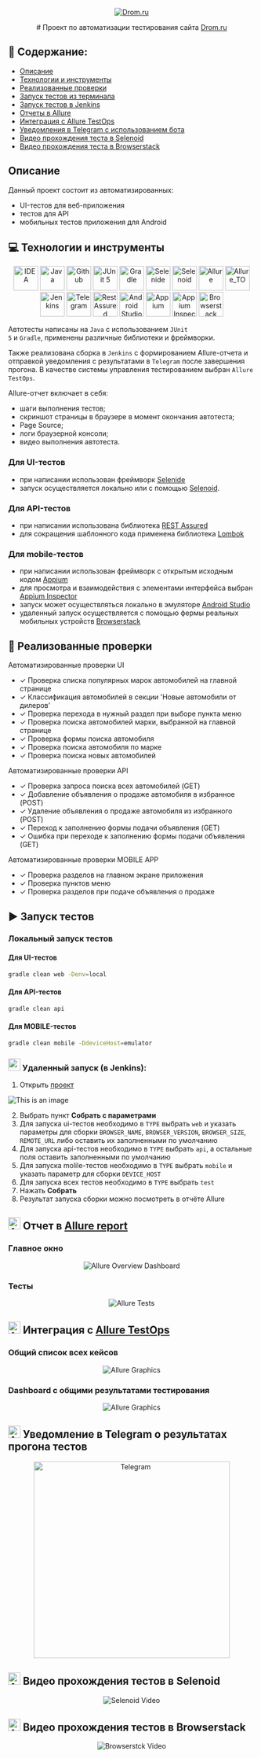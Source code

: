 <p  align="center">
<a href="https://drom.ru.ru/"><img src="images/logo/drom.png" alt="Drom.ru"/></a>
</p>
<p  align="center">
# Проект по автоматизации тестирования сайта <a href="https://drom.ru.ru/">Drom.ru</a></h1>
</p>

## :receipt: Содержание:

* <a href="#description">Описание</a>
* <a href="#tools">Технологии и инструменты</a>
* <a href="#cases">Реализованные проверки</a>
* <a href="#console">Запуск тестов из терминала</a>
* <a href="#jenkins">Запуск тестов в Jenkins</a>
* <a href="#allure">Отчеты в Allure</a>
* <a href="#testops">Интеграция с Allure TestOps</a>
* <a href="#telegram">Уведомления в Telegram с использованием бота</a>
* <a href="#selenoidvideo">Видео прохождения теста в Selenoid</a>
* <a href="#browserstackvideo">Видео прохождения теста в Browserstack</a>

<a id="description"></a>

## Описание

Данный проект состоит из автоматизированных:

* UI-тестов для веб-приложения
* тестов для API
* мобильных тестов приложения для Android

<a id="tools"></a>

## :computer: Технологии и инструменты

<p align="center">
<a href="https://www.jetbrains.com/idea/"><img src="images/logo/Idea.svg" width="50" height="50"  alt="IDEA"/></a>
<a href="https://www.java.com/"><img src="images/logo/Java.svg" width="50" height="50"  alt="Java"/></a>
<a href="https://github.com/"><img src="images/logo/GitHub.svg" width="50" height="50"  alt="Github"/></a>
<a href="https://junit.org/junit5/"><img src="images/logo/Junit5.svg" width="50" height="50"  alt="JUnit 5"/></a>
<a href="https://gradle.org/"><img src="images/logo/Gradle.svg" width="50" height="50"  alt="Gradle"/></a>
<a href="https://selenide.org/"><img src="images/logo/Selenide.svg" width="50" height="50"  alt="Selenide"/></a>
<a href="https://aerokube.com/selenoid/"><img src="images/logo/Selenoid.svg" width="50" height="50"  alt="Selenoid"/></a>
<a href="https://github.com/allure-framework/allure2"><img src="images/logo/Allure.svg" width="50" height="50"  alt="Allure"/></a>
<a href="https://https://qameta.io/"><img src="images/logo/Allure_TO.svg" width="50" height="50"  alt="Allure_TO"/></a>
<a href="https://www.jenkins.io/"><img src="images/logo/Jenkins.svg" width="50" height="50"  alt="Jenkins"/></a>
<a href="https://https://telegram.org/"><img src="images/logo/Telegram.svg" width="50" height="50"  alt="Telegram"/></a>
<a href="https://rest-assured.io/"><img src="images/logo/RestAssured.png" width="50" height="50"  alt="Rest Assured"/></a>
<a href="https://developer.android.com/studio/"><img src="images/logo/AndroidStudio.svg" width="50" height="50"  alt="Android Studio"/></a>
<a href="http://appium.io/"><img src="images/logo/Appium.svg" width="50" height="50"  alt="Appium"/></a>
<a href="http://appium.io/"><img src="images/logo/Inspector.png" width="50" height="50"  alt="Appium Inspector"/></a>
<a href="https://www.browserstack.com/"><img src="images/logo/Browserstack.svg" width="50" height="50"  alt="Browserstack"/></a>
</p>

Автотесты написаны на <code>Java</code> с использованием <code>JUnit 5</code> и <code>Gradle</code>, применены различные
библиотеки и фреймворки.

Также реализована сборка в <code>Jenkins</code> с формированием Allure-отчета и отправкой уведомления с результатами
в <code>Telegram</code> после завершения прогона.
В качестве системы управления тестированием выбран <code>Allure TestOps</code>.

Allure-отчет включает в себя:

* шаги выполнения тестов;
* скриншот страницы в браузере в момент окончания автотеста;
* Page Source;
* логи браузерной консоли;
* видео выполнения автотеста.

### Для UI-тестов

* при написании использован фреймворк [Selenide](https://selenide.org/)
* запуск осуществляется локально или с помощью [Selenoid](https://aerokube.com/selenoid/).

### Для API-тестов

* при написании использована библиотека [REST Assured](https://rest-assured.io)
* для сокращения шаблонного кода применена библиотека [Lombok](https://projectlombok.org/)

### Для mobile-тестов

* при написании использован фреймворк с открытым исходным кодом [Appium](https://appium.io)
* для просмотра и взаимодействия с элементами интерфейса
  выбран [Appium Inspector](https://github.com/appium/appium-inspector)
* запуск может осуществляться локально в эмуляторе [Android Studio](https://developer.android.com/studio)
* удаленный запуск осуществляется с помощью фермы реальных мобильных
  устройств [Browserstack](https://app-automate.browserstack.com/)


<a id="cases"></a>

## :mag_right: Реализованные проверки

Автоматизированные проверки UI
- ✓ Проверка списка популярных марок автомобилей на главной странице
- ✓ Классификация автомобилей в секции 'Новые автомобили от дилеров'
- ✓ Проверка перехода в нужный раздел при выборе пункта меню
- ✓ Проверка поиска автомобилей марки, выбранной на главной странице
- ✓ Проверка формы поиска автомобиля
- ✓ Проверка поиска автомобиля по марке
- ✓ Проверка поиска новых автомобилей

Автоматизированные проверки API
- ✓ Проверка запроса поиска всех автомобилей (GET)
- ✓ Добавление объявления о продаже автомобиля в избранное (POST)
- ✓ Удаление объявления о продаже автомобиля из избранного (POST)
- ✓ Переход к заполнению формы подачи объявления (GET)
- ✓ Ошибка при переходе к заполнению формы подачи объявления (GET)

Автоматизированные проверки MOBILE APP
- ✓ Проверка разделов на главном экране приложения
- ✓ Проверка пунктов меню
- ✓ Проверка разделов при подаче объявления о продаже

<a id="console"></a>

## :arrow_forward: Запуск тестов

### Локальный запуск тестов

#### Для UI-тестов
```bash
gradle clean web -Denv=local 
```

#### Для API-тестов
```bash
gradle clean api
```

#### Для MOBILE-тестов
```bash
gradle clean mobile -DdeviceHost=emulator
```
<a id="jenkins"></a>

###  <img src="images/logo/Jenkins.svg" width="25" height="25"/><a> Удаленный запуск (в Jenkins): </a>
1. Открыть <a target="_blank" href="https://jenkins.autotests.cloud/job/017-July_Shk-jenkins_diplom/">проект</a>

![This is an image](/images/screens/jenkins.png)

2. Выбрать пункт **Собрать с параметрами**
3. Для запуска ui-тестов необходимо в <code>TYPE</code> выбрать <code>web</code> и указать параметры для сборки <code>BROWSER_NAME</code>, <code>BROWSER_VERSION</code>, <code>BROWSER_SIZE</code>, <code>REMOTE_URL</code> либо оставить их заполненными по умолчанию
4. Для запуска api-тестов необходимо в <code>TYPE</code> выбрать <code>api</code>, а остальные поля оставить заполненными по умолчанию
5. Для запуска molile-тестов необходимо в <code>TYPE</code> выбрать <code>mobile</code> и указать параметр для сборки <code>DEVICE_HOST</code>
6. Для запуска всех тестов необходимо в <code>TYPE</code> выбрать <code>test</code>
7. Нажать **Собрать**
8. Результат запуска сборки можно посмотреть в отчёте Allure

<a id="allure"></a>

## <img src="images/logo/Allure.svg" width="25" height="25"  alt="Allure"/></a> Отчет в <a target="_blank" href="https://jenkins.autotests.cloud/job/017-July_Shk-jenkins_diplom_web/8/allure/">Allure report</a>

###  Главное окно

<p align="center">
<img title="Allure Overview Dashboard" src="images/screens/allure.png">
</p>

###  Тесты

<p align="center">
<img title="Allure Tests" src="images/screens/allure2.png">
</p>

<a id="testops"></a>

## <img src="images/logo/Allure_TO.svg" width="25" height="25"  alt="Allure"/></a> Интеграция с <a target="_blank" href="https://allure.autotests.cloud/launch/22930">Allure TestOps</a>
### Общий список всех кейсов
<p align="center">
<img title="Allure Graphics" src="images/screens/testops_tests.png">
</p>

### Dashboard с общими результатами тестирования
<p align="center">
<img title="Allure Graphics" src="images/screens/testops_dashboard.png">
</p>

<a id="telegram"></a>

## <img src="images/logo/Telegram.svg" width="25" height="25"  alt="Allure"/></a> Уведомление в Telegram о результатах прогона тестов

<p align="center">
<img title="Telegram" src="images/screens/telegram.jpeg" width="400" >
</p>

<a id="selenoidvideo"></a>

## <img src="images/logo/Selenoid.svg" width="25" height="25"  alt="Allure"/></a> Видео прохождения тестов в Selenoid

<p align="center">
  <img title="Selenoid Video" src="images/video/video.gif">
</p>

<a id="browserstackvideo"></a>

## <img src="images/logo/Browserstack.svg" width="25" height="25"  alt="Allure"/></a> Видео прохождения тестов в Browserstack

<p align="center">
  <img title="Browserstck Video" src="images/video/video_mobile.gif">
</p>